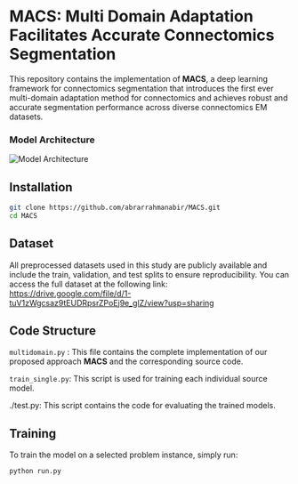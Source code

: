 # MACS: Multi Domain Adaptation Facilitates Accurate Connectomics Segmentation

This repository contains the implementation of **MACS**, a deep learning framework for connectomics segmentation that introduces the first ever multi-domain adaptation method for connectomics and achieves robust and accurate segmentation performance across diverse connectomics EM datasets.

### Model Architecture
![Model Architecture](macs_model.png)

## Installation
```bash
git clone https://github.com/abrarrahmanabir/MACS.git
cd MACS
```

## Dataset
All preprocessed datasets used in this study are publicly available and include the train, validation, and test splits to ensure reproducibility. You can access the full dataset at the following link:
https://drive.google.com/file/d/1-tuV1zWgcsaz9tEUDRpsrZPoEj9e_glZ/view?usp=sharing
 

## Code Structure
`multidomain.py` : This file contains the complete implementation of our proposed approach **MACS**  and the corresponding source code.

`train_single.py`: This script is used for training each individual source model.

./test.py: This script contains the code for evaluating the trained models.


##  Training

To train the model on a selected problem instance, simply run:
```bash
python run.py

```


